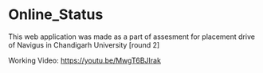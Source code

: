 # Online_Status
This web application was made as a part of assesment for placement drive of Navigus in Chandigarh University [round 2]


Working Video: https://youtu.be/MwgT6BJIrak
